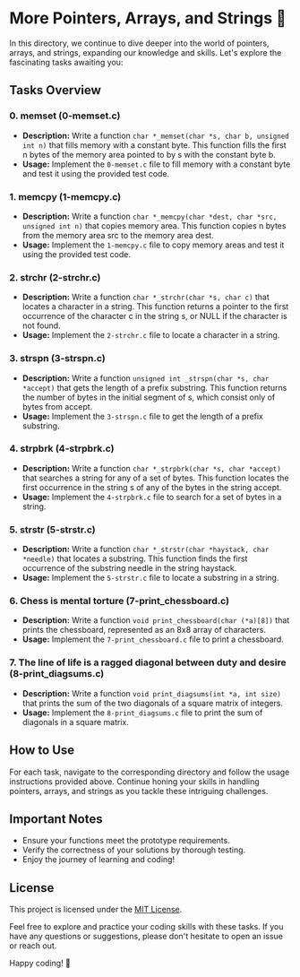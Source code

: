 # More Pointers, Arrays, and Strings 🌟

In this directory, we continue to dive deeper into the world of pointers, arrays, and strings, expanding our knowledge and skills. Let's explore the fascinating tasks awaiting you:

## Tasks Overview

### 0. memset (0-memset.c)

- **Description:** Write a function `char *_memset(char *s, char b, unsigned int n)` that fills memory with a constant byte. This function fills the first n bytes of the memory area pointed to by s with the constant byte b.
- **Usage:** Implement the `0-memset.c` file to fill memory with a constant byte and test it using the provided test code.

### 1. memcpy (1-memcpy.c)

- **Description:** Write a function `char *_memcpy(char *dest, char *src, unsigned int n)` that copies memory area. This function copies n bytes from the memory area src to the memory area dest.
- **Usage:** Implement the `1-memcpy.c` file to copy memory areas and test it using the provided test code.

### 2. strchr (2-strchr.c)

- **Description:** Write a function `char *_strchr(char *s, char c)` that locates a character in a string. This function returns a pointer to the first occurrence of the character c in the string s, or NULL if the character is not found.
- **Usage:** Implement the `2-strchr.c` file to locate a character in a string.

### 3. strspn (3-strspn.c)

- **Description:** Write a function `unsigned int _strspn(char *s, char *accept)` that gets the length of a prefix substring. This function returns the number of bytes in the initial segment of s, which consist only of bytes from accept.
- **Usage:** Implement the `3-strspn.c` file to get the length of a prefix substring.

### 4. strpbrk (4-strpbrk.c)

- **Description:** Write a function `char *_strpbrk(char *s, char *accept)` that searches a string for any of a set of bytes. This function locates the first occurrence in the string s of any of the bytes in the string accept.
- **Usage:** Implement the `4-strpbrk.c` file to search for a set of bytes in a string.

### 5. strstr (5-strstr.c)

- **Description:** Write a function `char *_strstr(char *haystack, char *needle)` that locates a substring. This function finds the first occurrence of the substring needle in the string haystack.
- **Usage:** Implement the `5-strstr.c` file to locate a substring in a string.

### 6. Chess is mental torture (7-print_chessboard.c)

- **Description:** Write a function `void print_chessboard(char (*a)[8])` that prints the chessboard, represented as an 8x8 array of characters.
- **Usage:** Implement the `7-print_chessboard.c` file to print a chessboard.

### 7. The line of life is a ragged diagonal between duty and desire (8-print_diagsums.c)

- **Description:** Write a function `void print_diagsums(int *a, int size)` that prints the sum of the two diagonals of a square matrix of integers.
- **Usage:** Implement the `8-print_diagsums.c` file to print the sum of diagonals in a square matrix.

## How to Use

For each task, navigate to the corresponding directory and follow the usage instructions provided above. Continue honing your skills in handling pointers, arrays, and strings as you tackle these intriguing challenges.

## Important Notes

- Ensure your functions meet the prototype requirements.
- Verify the correctness of your solutions by thorough testing.
- Enjoy the journey of learning and coding!

## License

This project is licensed under the [MIT License](LICENSE).

Feel free to explore and practice your coding skills with these tasks. If you have any questions or suggestions, please don't hesitate to open an issue or reach out.

Happy coding! 🚀
